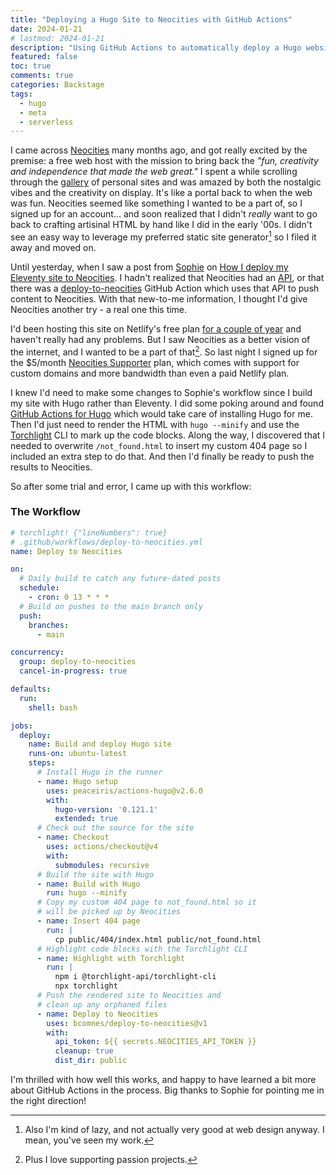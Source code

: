 ```yaml
---
title: "Deploying a Hugo Site to Neocities with GitHub Actions"
date: 2024-01-21
# lastmod: 2024-01-21
description: "Using GitHub Actions to automatically deploy a Hugo website to Neocities."
featured: false
toc: true
comments: true
categories: Backstage
tags:
  - hugo
  - meta
  - serverless
---
```

I came across [Neocities](https://neocities.org) many months ago, and got really excited by the premise: a free web host with the mission to bring back the *"fun, creativity and independence that made the web great."* I spent a while scrolling through the [gallery](https://neocities.org/browse) of personal sites and was amazed by both the nostalgic vibes and the creativity on display. It's like a portal back to when the web was fun. Neocities seemed like something I wanted to be a part of, so I signed up for an account... and soon realized that I didn't *really* want to go back to crafting artisinal HTML by hand like I did in the early '00s. I didn't see an easy way to leverage my preferred static site generator[^lazy] so I filed it away and moved on.

[^lazy]: Also I'm kind of lazy, and not actually very good at web design anyway. I mean, you've seen my work.

Until yesterday, when I saw a post from [Sophie](https://social.lol/@sophie) on [How I deploy my Eleventy site to Neocities](https://localghost.dev/blog/how-i-deploy-my-eleventy-site-to-neocities/). I hadn't realized that Neocities had an [API](https://neocities.org/api), or that there was a [deploy-to-neocities](https://github.com/bcomnes/deploy-to-neocities) GitHub Action which uses that API to push content to Neocities. With that new-to-me information, I thought I'd give Neocities another try - a real one this time.

I'd been hosting this site on Netlify's free plan [for a couple of year](/hello-hugo/) and haven't really had any problems. But I saw Neocities as a better vision of the internet, and I wanted to be a part of that[^passion]. So last night I signed up for the $5/month [Neocities Supporter](https://neocities.org/supporter) plan, which comes with support for custom domains and more bandwidth than even a paid Netlify plan.

[^passion]: Plus I love supporting passion projects.

I knew I'd need to make some changes to Sophie's workflow since I build my site with Hugo rather than Eleventy. I did some poking around and found [GitHub Actions for Hugo](https://github.com/peaceiris/actions-hugo) which would take care of installing Hugo for me. Then I'd just need to render the HTML with `hugo --minify` and use the [Torchlight](/spotlight-on-torchlight/) CLI to mark up the code blocks. Along the way, I discovered that I needed to overwrite `/not_found.html` to insert my custom 404 page so I included an extra step to do that. And then I'd finally be ready to push the results to Neocities.

So after some trial and error, I came up with this workflow:

### The Workflow
```yaml
# torchlight! {"lineNumbers": true}
# .github/workflows/deploy-to-neocities.yml
name: Deploy to Neocities

on:
  # Daily build to catch any future-dated posts
  schedule:
    - cron: 0 13 * * *
  # Build on pushes to the main branch only
  push:
    branches:
      - main

concurrency:
  group: deploy-to-neocities
  cancel-in-progress: true

defaults:
  run:
    shell: bash

jobs:
  deploy:
    name: Build and deploy Hugo site
    runs-on: ubuntu-latest
    steps:
      # Install Hugo in the runner
      - name: Hugo setup
        uses: peaceiris/actions-hugo@v2.6.0
        with:
          hugo-version: '0.121.1'
          extended: true
      # Check out the source for the site
      - name: Checkout
        uses: actions/checkout@v4
        with:
          submodules: recursive
      # Build the site with Hugo
      - name: Build with Hugo
        run: hugo --minify
      # Copy my custom 404 page to not_found.html so it
      # will be picked up by Neocities
      - name: Insert 404 page
        run: |
          cp public/404/index.html public/not_found.html
      # Highlight code blocks with the Torchlight CLI
      - name: Highlight with Torchlight
        run: |
          npm i @torchlight-api/torchlight-cli
          npx torchlight
      # Push the rendered site to Neocities and
      # clean up any orphaned files
      - name: Deploy to Neocities
        uses: bcomnes/deploy-to-neocities@v1
        with:
          api_token: ${{ secrets.NEOCITIES_API_TOKEN }}
          cleanup: true
          dist_dir: public
```

I'm thrilled with how well this works, and happy to have learned a bit more about GitHub Actions in the process. Big thanks to Sophie for pointing me in the right direction!